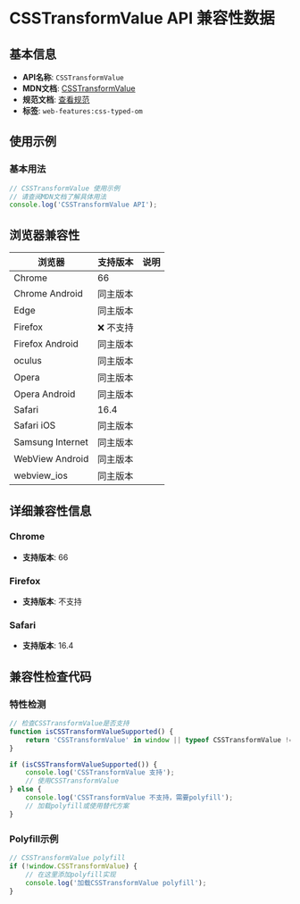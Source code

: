 # CSSTransformValue API 兼容性数据

## 基本信息

- **API名称**: `CSSTransformValue`
- **MDN文档**: [CSSTransformValue](https://developer.mozilla.org/docs/Web/API/CSSTransformValue)
- **规范文档**: [查看规范](https://drafts.css-houdini.org/css-typed-om/#transformvalue-objects)
- **标签**: `web-features:css-typed-om`

## 使用示例

### 基本用法

```javascript
// CSSTransformValue 使用示例
// 请查阅MDN文档了解具体用法
console.log('CSSTransformValue API');
```

## 浏览器兼容性

| 浏览器 | 支持版本 | 说明 |
|--------|----------|------|
| Chrome | 66 |  |
| Chrome Android | 同主版本 |  |
| Edge | 同主版本 |  |
| Firefox | ❌ 不支持 |  |
| Firefox Android | 同主版本 |  |
| oculus | 同主版本 |  |
| Opera | 同主版本 |  |
| Opera Android | 同主版本 |  |
| Safari | 16.4 |  |
| Safari iOS | 同主版本 |  |
| Samsung Internet | 同主版本 |  |
| WebView Android | 同主版本 |  |
| webview_ios | 同主版本 |  |

## 详细兼容性信息

### Chrome

- **支持版本**: 66

### Firefox

- **支持版本**: 不支持

### Safari

- **支持版本**: 16.4

## 兼容性检查代码

### 特性检测

```javascript
// 检查CSSTransformValue是否支持
function isCSSTransformValueSupported() {
    return 'CSSTransformValue' in window || typeof CSSTransformValue !== 'undefined';
}

if (isCSSTransformValueSupported()) {
    console.log('CSSTransformValue 支持');
    // 使用CSSTransformValue
} else {
    console.log('CSSTransformValue 不支持，需要polyfill');
    // 加载polyfill或使用替代方案
}
```

### Polyfill示例

```javascript
// CSSTransformValue polyfill
if (!window.CSSTransformValue) {
    // 在这里添加polyfill实现
    console.log('加载CSSTransformValue polyfill');
}
```

